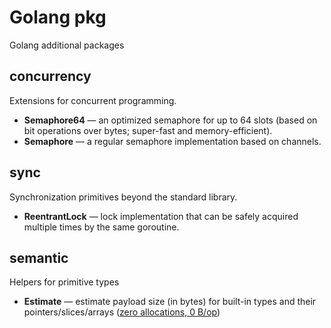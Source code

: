 # Golang pkg
Golang additional packages

## concurrency
Extensions for concurrent programming.

- **Semaphore64** — an optimized semaphore for up to 64 slots (based on bit operations over bytes; super-fast and memory-efficient).
- **Semaphore** — a regular semaphore implementation based on channels.  


## sync
Synchronization primitives beyond the standard library.

- **ReentrantLock** — lock implementation that can be safely acquired multiple times by the same goroutine.

## semantic
Helpers for primitive types

- **Estimate** — estimate payload size (in bytes) for built-in types and their pointers/slices/arrays ([zero allocations, 0 B/op](/semantic/estimate_payload_bench_out.txt))
